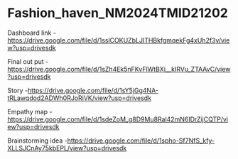 # Fashion_haven_NM2024TMID21202
Dashboard link - https://drive.google.com/file/d/1sslCOKUZbLJITHBkfgmqekFg4xUh2f3y/view?usp=drivesdk

Final out put - https://drive.google.com/file/d/1sZh4Ek5nFKvFlWtBXi__kIRVu_ZTAAvC/view?usp=drivesdk

Story -https://drive.google.com/file/d/1sY5jGg4NA-tRLawqdod2ADWh0RJoRiVK/view?usp=drivesdk

Empathy map - https://drive.google.com/file/d/1sdeZoM_g8D9Mu8Ral42mN6IDrZijCQTP/view?usp=drivesdk

Brainstorming idea -https://drive.google.com/file/d/1spho-Sf7NfS_kfy-XLLSJCnAy75kbEPL/view?usp=drivesdk 
